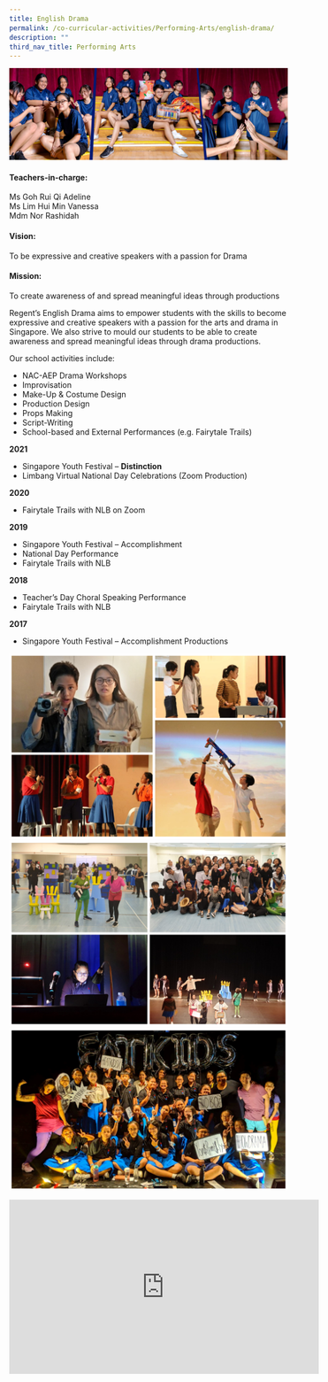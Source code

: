 ```yaml
---
title: English Drama
permalink: /co-curricular-activities/Performing-Arts/english-drama/
description: ""
third_nav_title: Performing Arts
---
```

![](/images/CCA/English%20Drama/ELDABanner%20-%202023.jpg)

#### Teachers-in-charge:  
Ms Goh Rui Qi Adeline  
Ms Lim Hui Min Vanessa  
Mdm Nor Rashidah

#### Vision:  
To be expressive and creative speakers with a passion for Drama

#### Mission:  
To create awareness of and spread meaningful ideas through productions

Regent’s English Drama aims to empower students with the skills to become expressive and creative speakers with a passion for the arts and drama in Singapore. We also strive to mould our students to be able to create awareness and spread meaningful ideas through drama productions.

Our school activities include:

*   NAC-AEP Drama Workshops
*   Improvisation
*   Make-Up & Costume Design
*   Production Design
*   Props Making
*   Script-Writing
*   School-based and External Performances (e.g. Fairytale Trails)

**2021**

*   Singapore Youth Festival – **Distinction**
*   Limbang Virtual National Day Celebrations (Zoom Production)

**2020**

*   Fairytale Trails with NLB on Zoom

**2019**

*   Singapore Youth Festival – Accomplishment
*   National Day Performance
*   Fairytale Trails with NLB

**2018**

*   Teacher’s Day Choral Speaking Performance
*   Fairytale Trails with NLB

**2017**

*   Singapore Youth Festival – Accomplishment Productions

![](/images/CCA/English%20Drama/ELDA-1.jpg)
![](/images/CCA/English%20Drama/ELDA-2.jpg)
![](/images/CCA/English%20Drama/ELDA-3.jpg)

<iframe width="560" height="315" src="https://www.youtube.com/embed/4mgKkVpeQ_E" title="YouTube video player" frameborder="0" allow="accelerometer; autoplay; clipboard-write; encrypted-media; gyroscope; picture-in-picture" allowfullscreen></iframe>